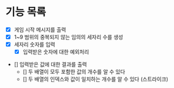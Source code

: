 # 기능 목록

- [x] 게임 시작 메시지를 출력
- [x] 1~9 범위의 중복되지 않는 임의의 세자리 수를 생성
- [x] 세자리 숫자를 입력
  - [x] 입력받은 숫자에 대한 예외처리
- [] 입력받은 값에 대한 결과를 출력
  - [] 두 배열이 모두 포함한 값의 개수를 알 수 있다
  - [] 두 배열의 인덱스와 값이 일치하는 개수를 알 수 있다 (스트라이크)
